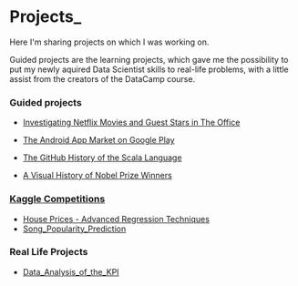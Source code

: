 # Projects_
Here I'm sharing projects on which I was working on. 

Guided projects are the learning projects, which gave me the possibility to put my newly aquired Data Scientist skills to real-life problems, with a little assist from the creators of the DataCamp course.


### Guided projects

* [Investigating Netflix Movies and Guest Stars in The Office](https://github.com/dataqueenpend/Projects-/blob/main/Investigating%20Netflix%20Movies%20and%20Guest%20Stars%20in%20The%20Office/notebook.ipynb)

* [The Android App Market on Google Play](https://github.com/dataqueenpend/Projects-/blob/main/The%20Android%20App%20Market%20on%20Google%20Play/notebook.ipynb)

* [The GitHub History of the Scala Language](https://github.com/dataqueenpend/Projects-/blob/main/The%20GitHub%20History%20of%20the%20Scala%20Language/notebook.ipynb)

* [A Visual History of Nobel Prize Winners](https://github.com/dataqueenpend/Projects-/blob/main/A%20Visual%20History%20of%20Nobel%20Prize%20Winners/notebook.ipynb)

### [Kaggle Competitions](https://github.com/dataqueenpend/Projects-/tree/Kaggle-Projects)

* [House Prices - Advanced Regression Techniques](https://github.com/dataqueenpend/Projects-/tree/Kaggle-Projects)
* [Song_Popularity_Prediction](https://github.com/dataqueenpend/Projects-/blob/main/Song_Popularity_Prediction.ipynb)

### Real Life Projects
* [Data_Analysis_of_the_KPI](https://github.com/dataqueenpend/Projects-/blob/main/Data_Analysis_of_the_KPI.ipynb)
